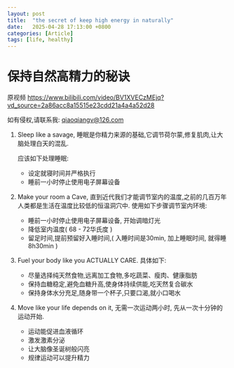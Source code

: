```yaml
---
layout: post
title:  "the secret of keep high energy in naturally"
date:   2025-04-28 17:13:00 +0800
categories: [Article]
tags: [life, healthy]
---
```

# 保持自然高精力的秘诀

原视频 <https://www.bilibili.com/video/BV1XVECzMEjq?vd_source=2a86acc8a15515e23cdd21a4a4a52d28>

如有侵权,请联系我: qiaoqiangv@126.com

1. Sleep like a savage, 睡眠是你精力来源的基础,它调节荷尔蒙,修复肌肉,让大脑处理白天的混乱.

   应该如下处理睡眠:

   - 设定就寝时间并严格执行
   - 睡前一小时停止使用电子屏幕设备

2. Make your room a Cave, 直到近代我们才能调节室内的温度,之前的几百万年人类都是生活在温度比较低的恒温洞穴中. 使用如下步骤调节室内环境:

   - 睡前一小时停止使用电子屏幕设备, 开始调暗灯光
   - 降低室内温度( 68 - 72华氏度 )
   - 留足时间,提前预留好入睡时间,( 入睡时间是30min, 加上睡眠时间, 就得睡8h30min )

3. Fuel your body like you ACTUALLY CARE. 具体如下:

   - 尽量选择纯天然食物,远离加工食物,多吃蔬菜、瘦肉、健康脂肪
   - 保持血糖稳定,避免血糖升高,使身体持续供能,吃天然复合碳水
   - 保持身体水分充足,随身带一个杯子,只要口渴,就小口喝水

4. Move like your life depends on it, 无需一次运动两小时, 先从一次十分钟的运动开始.

   - 运动能促进血液循环
   - 激发激素分泌
   - 让大脑像圣诞树般闪亮
   - 规律运动可以提升精力
